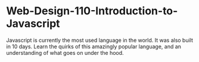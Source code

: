 Web-Design-110-Introduction-to-Javascript
=========================================

Javascript is currently the most used language in the world.  It was also built in 10 days.  Learn the quirks of this amazingly popular language, and an understanding of what goes on under the hood. 
